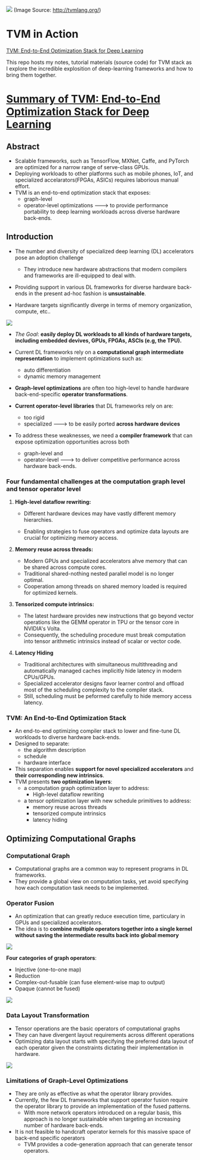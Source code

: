![](http://tvmlang.org/images/main/stack_tvmlang.png) (Image Source: http://tvmlang.org/)

# TVM in Action

[TVM: End-to-End Optimization Stack for Deep Learning](https://github.com/dmlc/tvm)

This repo hosts my notes, tutorial materials (source code) for TVM stack as I explore the incredible explosition of deep-learning frameworks and how to bring them together. 

# [Summary of TVM: End-to-End Optimization Stack for Deep Learning](https://arxiv.org/abs/1802.04799)

## Abstract

- Scalable frameworks, such as TensorFlow, MXNet, Caffe, and PyTorch are optimized for a narrow range of serve-class GPUs.
- Deploying workloads to other platforms such as mobile phones, IoT, and specialized accelarators(FPGAs, ASICs) requires laborious manual effort.
- TVM is an end-to-end optimization stack that exposes:
  - graph-level
  - operator-level optimizations
  ---> to provide performance portability to deep learning workloads across diverse hardware back-ends.

## Introduction

- The number and diversity of specialized deep learning (DL) accelerators pose an adoption challenge
  - They introduce new hardware abstractions that modern compilers and frameworks are ill-equipped to deal with.

- Providing support in various DL frameworks for diverse hardware back-ends in the present ad-hoc fashion is **unsustainable**.

- Hardware targets significantly diverge in terms of memory organization, compute, etc..

![](https://i.imgur.com/XRSZMt0.png)

- *The Goal*: **easily deploy DL workloads to all kinds of hardware targets, including embedded devives, GPUs, FPGAs, ASCIs (e.g, the TPU).**

- Current DL frameworks rely on a **computational graph intermediate representation** to implement optimizations such as:
  - auto differentiation
  - dynamic memory management

- **Graph-level optimizations** are often too high-level to handle hardware back-end-specific **operator transformations**.
- **Current operator-level libraries** that DL frameworks rely on are:
  - too rigid
  - specialized
  ---> to be easily ported **across hardware devices**

- To address these weaknesses, we need a **compiler framework** that can expose optimization opportunities across both
  - graph-level and
  - operator-level
  ---> to deliver competitive performance across hardware back-ends.

### Four fundamental challenges at the computation graph level and tensor operator level

1. **High-level dataflow rewriting:**
    - Different hardware devices may have vastly different memory hierarchies.

    - Enabling strategies to fuse operators and optimize data layouts are crucial for optimizing memory access.

2. **Memory reuse across threads:**
   - Modern GPUs and specialized accelerators ahve memory that can be shared across compute cores.
   - Traditional shared-nothing nested parallel model is no longer optimal.
   - Cooperation among threads on shared memory loaded is required for optimized kernels. 

3. **Tensorized compute intrinsics:**
   - The latest hardware provides new instructions that go beyond vector operations like the GEMM operator in TPU or the tensor core in NVIDIA's Volta.
   - Consequently, the scheduling procedure must break computation into tensor arithmetic intrinsics instead of scalar or vector code.

4. **Latency Hiding**
    - Traditional architectures with simultaneous multithreading and automatically managed caches implicitly hide latency in modern CPUs/GPUs.
    - Specialized accelerator designs favor learner control and offload most of the scheduling complexity to the compiler stack.
    - Still, scheduling must be peformed carefully to hide memory access latency.


### TVM: An End-to-End Optimization Stack

- An end-to-end optimizing compiler stack to lower and fine-tune DL workloads to diverse hardware back-ends. 
- Designed to separate:
  - the algorithm description
  - schedule
  - hardware interface
- This separation enables **support for novel specialized accelerators** and **their corresponding new intrinsics**. 
- TVM presents **two optimization layers**:
  - a computation graph optimization layer to address:
    - High-level dataflow rewriting
  - a tensor optimization layer with new schedule primitives to address:
    - memory reuse across threads
    - tensorized compute intrinsics
    - latency hiding

## Optimizing Computational Graphs

### Computational Graph

- Computational graphs are a common way to represent programs in DL frameworks. 
- They provide a global view on computation tasks, yet avoid specifying how each computation task needs to be implemented. 



### Operator Fusion

- An optimization that can greatly reduce execution time, particulary in GPUs and specialized accelerators.
- The idea is to **combine multiple operators together into a single kernel without saving the intermediate results back into global memory**
 
![](https://i.imgur.com/mlNhoDT.png)

**Four categories of graph operators**:

- Injective (one-to-one map)
- Reduction
- Complex-out-fusable (can fuse element-wise map to output)
- Opaque (cannot be fused)

![](https://i.imgur.com/XnhSWVN.png)

### Data Layout Transformation

- Tensor operations are the basic operators of computational graphs
- They can have divergent layout requirements across different operations
- Optimizing data layout starts with specifying the preferred data layout of each operator given the constraints dictating their implementation in hardware.

![](https://i.imgur.com/0J5QxGs.png)

### Limitations of Graph-Level Optimizations

- They are only as effective as what the operator library provides.
- Currently, the few DL frameworks that support operator fusion require the operator library to provide an implementation of the fused patterns.
    - With more network operators introduced on a regular basis, this approach is no longer sustainable when targeting an increasing number of hardware back-ends.
- It is not feasible to handcraft operator kernels for this massive space of back-end specific operators
    - TVM provides a code-generation approach that can generate tensor operators. 